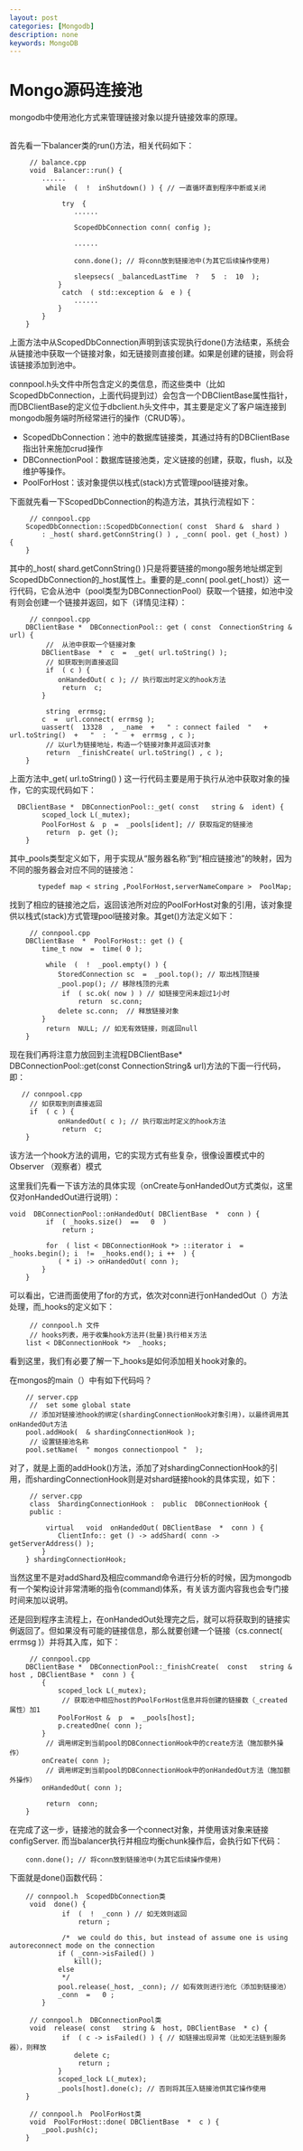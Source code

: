 ```yaml
---
layout: post
categories: [Mongodb]
description: none
keywords: MongoDB
---
```

# Mongo源码连接池
mongodb中使用池化方式来管理链接对象以提升链接效率的原理。

## 
首先看一下balancer类的run()方法，相关代码如下：    
```
     // balance.cpp
     void  Balancer::run() {
        ......
         while  (  !  inShutdown() ) { // 一直循环直到程序中断或关闭

             try  {
                ......
                
                ScopedDbConnection conn( config );
               
                ......
           
                conn.done(); // 将conn放到链接池中(为其它后续操作使用)

                sleepsecs( _balancedLastTime  ?   5  :  10  );
            }
             catch  ( std::exception &  e ) {
                ......
            }
        }
    }
```
上面方法中从ScopedDbConnection声明到该实现执行done()方法结束，系统会从链接池中获取一个链接对象，如无链接则直接创建。如果是创建的链接，则会将该链接添加到池中。

connpool.h头文件中所包含定义的类信息，而这些类中（比如ScopedDbConnection，上面代码提到过）会包含一个DBClientBase属性指针，而DBClientBase的定义位于dbclient.h头文件中，其主要是定义了客户端连接到mongodb服务端时所经常进行的操作（CRUD等）。

- ScopedDbConnection：池中的数据库链接类，其通过持有的DBClientBase指出针来施加crud操作
- DBConnectionPool：数据库链接池类，定义链接的创建，获取，flush，以及维护等操作。
- PoolForHost：该对象提供以栈式(stack)方式管理pool链接对象。

下面就先看一下ScopedDbConnection的构造方法，其执行流程如下：
```
     // connpool.cpp
    ScopedDbConnection::ScopedDbConnection( const  Shard &  shard )
        : _host( shard.getConnString() ) , _conn( pool. get (_host) ) {
    }
```
其中的_host( shard.getConnString() )只是将要链接的mongo服务地址绑定到ScopedDbConnection的_host属性上。重要的是_conn( pool.get(_host)）这一行代码，它会从池中（pool类型为DBConnectionPool）获取一个链接，如池中没有则会创建一个链接并返回，如下（详情见注释）：
```
     // connpool.cpp
    DBClientBase *  DBConnectionPool:: get ( const  ConnectionString &  url) {
         //  从池中获取一个链接对象
        DBClientBase  *  c  =  _get( url.toString() );
         // 如获取到则直接返回
         if  ( c ) {
            onHandedOut( c ); // 执行取出时定义的hook方法
             return  c;
        }

         string  errmsg;
        c  =  url.connect( errmsg );
        uassert(  13328  ,  _name  +   " : connect failed  "   +  url.toString()  +   "  :  "   +  errmsg , c );
         // 以url为链接地址，构造一个链接对象并返回该对象
         return  _finishCreate( url.toString() , c );
    }
```

上面方法中_get( url.toString() ) 这一行代码主要是用于执行从池中获取对象的操作，它的实现代码如下：
```
  DBClientBase *  DBConnectionPool::_get( const   string &  ident) {
        scoped_lock L(_mutex);
        PoolForHost &  p  =  _pools[ident]; // 获取指定的链接池
         return  p. get ();
    }
```
其中_pools类型定义如下，用于实现从“服务器名称”到“相应链接池”的映射，因为不同的服务器会对应不同的链接池：
```
       typedef map < string ,PoolForHost,serverNameCompare >  PoolMap;
```
找到了相应的链接池之后，返回该池所对应的PoolForHost对象的引用，该对象提供以栈式(stack)方式管理pool链接对象。其get()方法定义如下：
```
     // connpool.cpp 
    DBClientBase  *  PoolForHost:: get () {
        time_t now  =  time( 0 );

         while  (  !  _pool.empty() ) {
            StoredConnection sc  =  _pool.top(); // 取出栈顶链接
            _pool.pop(); // 移除栈顶的元素
             if  ( sc.ok( now ) ) // 如链接空闲未超过1小时
                 return  sc.conn;
            delete sc.conn;  // 释放链接对象
        }
         return  NULL; // 如无有效链接，则返回null
    }
```
现在我们再将注意力放回到主流程DBClientBase* DBConnectionPool::get(const ConnectionString& url)方法的下面一行代码，即：
```
   // connpool.cpp
     // 如获取到则直接返回
     if  ( c ) {
            onHandedOut( c ); // 执行取出时定义的hook方法
             return  c;
    }
```
该方法一个hook方法的调用，它的实现方式有些复杂，很像设置模式中的Observer （观察者）模式

这里我们先看一下该方法的具体实现（onCreate与onHandedOut方式类似，这里仅对onHandedOut进行说明）：
```
void  DBConnectionPool::onHandedOut( DBClientBase  *  conn ) {
         if  ( _hooks.size()  ==   0  )
             return ;

         for  ( list < DBConnectionHook *> ::iterator i  =  _hooks.begin(); i  !=  _hooks.end(); i ++  ) {
            ( * i) -> onHandedOut( conn );
        }
    }
```
可以看出，它进而面使用了for的方式，依次对conn进行onHandedOut（）方法处理，而_hooks的定义如下：
```
     // connpool.h 文件
     // hooks列表，用于收集hook方法并(批量)执行相关方法
    list < DBConnectionHook *>  _hooks;
```
看到这里，我们有必要了解一下_hooks是如何添加相关hook对象的。

在mongos的main（）中有如下代码吗？     
```
    // server.cpp
     //  set some global state
     // 添加对链接池hook的绑定(shardingConnectionHook对象引用)，以最终调用其onHandedOut方法
    pool.addHook(  & shardingConnectionHook );
     // 设置链接池名称
    pool.setName(  " mongos connectionpool "  );
```

对了，就是上面的addHook()方法，添加了对shardingConnectionHook的引用，而shardingConnectionHook则是对shard链接hook的具体实现，如下：
```
     // server.cpp
     class  ShardingConnectionHook :  public  DBConnectionHook {
     public :

         virtual   void  onHandedOut( DBClientBase  *  conn ) {
            ClientInfo:: get () -> addShard( conn -> getServerAddress() );
        }
    } shardingConnectionHook;
```
当然这里不是对addShard及相应command命令进行分析的时候，因为mongodb有一个架构设计非常清晰的指令(command)体系，有关该方面内容我也会专门接时间来加以说明。

还是回到程序主流程上，在onHandedOut处理完之后，就可以将获取到的链接实例返回了。但如果没有可能的链接信息，那么就要创建一个链接（cs.connect( errmsg )）并将其入库，如下：
```
     // connpool.cpp
    DBClientBase *  DBConnectionPool::_finishCreate(  const   string &  host , DBClientBase *  conn ) {
        {
            scoped_lock L(_mutex);
             // 获取池中相应host的PoolForHost信息并将创建的链接数（_created属性）加1
            PoolForHost &  p  =  _pools[host];
            p.createdOne( conn );
        }
         // 调用绑定到当前pool的DBConnectionHook中的create方法（施加额外操作）
        onCreate( conn );
         // 调用绑定到当前pool的DBConnectionHook中的onHandedOut方法（施加额外操作）
        onHandedOut( conn );

         return  conn;
    }
```
在完成了这一步，链接池的就会多一个connect对象，并使用该对象来链接configServer. 而当balancer执行并相应均衡chunk操作后，会执行如下代码：
```
    conn.done(); // 将conn放到链接池中(为其它后续操作使用)
```
下面就是done()函数代码：  
```
    // connpool.h  ScopedDbConnection类
     void  done() {
             if  (  !  _conn ) // 如无效则返回
                 return ;

             /*  we could do this, but instead of assume one is using autoreconnect mode on the connection
            if ( _conn->isFailed() )
                kill();
            else
             */
            pool.release(_host, _conn); // 如有效则进行池化（添加到链接池）
            _conn  =   0 ;
        }
    
     // connpool.h  DBConnectionPool类
     void  release( const   string &  host, DBClientBase  * c) {
             if  ( c -> isFailed() ) { // 如链接出现异常（比如无法链到服务器），则释放
                delete c;
                 return ;
            }
            scoped_lock L(_mutex);
            _pools[host].done(c); // 否则将其压入链接池供其它操作使用
    }

     // connpool.h  PoolForHost类
     void  PoolForHost::done( DBClientBase  *  c ) {
        _pool.push(c);
    }
```











